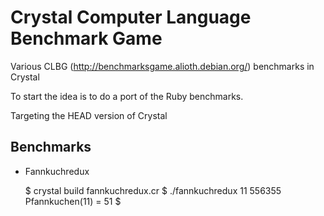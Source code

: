 Crystal Computer Language Benchmark Game
========================================

Various CLBG (http://benchmarksgame.alioth.debian.org/) benchmarks in Crystal

To start the idea is to do a port of the Ruby benchmarks.

Targeting the HEAD version of Crystal

Benchmarks
----------

* Fannkuchredux

    $ crystal build fannkuchredux.cr
    $ ./fannkuchredux 11
    556355
    Pfannkuchen(11) = 51
    $
